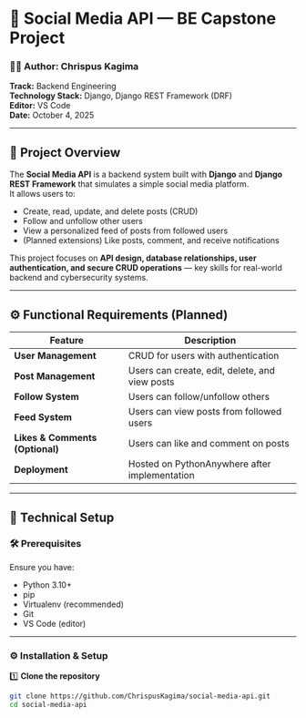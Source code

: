 # 🧠 Social Media API — BE Capstone Project 

### 👨‍💻 Author: Chrispus Kagima  
**Track:** Backend Engineering  
**Technology Stack:** Django, Django REST Framework (DRF)  
**Editor:** VS Code  
**Date:** October 4, 2025  

---

## 📘 Project Overview

The **Social Media API** is a backend system built with **Django** and **Django REST Framework** that simulates a simple social media platform.  
It allows users to:
- Create, read, update, and delete posts (CRUD)
- Follow and unfollow other users
- View a personalized feed of posts from followed users
- (Planned extensions) Like posts, comment, and receive notifications

This project focuses on **API design, database relationships, user authentication, and secure CRUD operations** — key skills for real-world backend and cybersecurity systems.

---

## ⚙️ Functional Requirements (Planned)

| Feature | Description |
|----------|--------------|
| **User Management** | CRUD for users with authentication  |
| **Post Management** | Users can create, edit, delete, and view posts |
| **Follow System** | Users can follow/unfollow others  |
| **Feed System** | Users can view posts from followed users  |
| **Likes & Comments (Optional)** | Users can like and comment on posts |
| **Deployment** | Hosted on PythonAnywhere after implementation |

---

## 🧩 Technical Setup

### 🛠️ Prerequisites
Ensure you have:
- Python 3.10+
- pip
- Virtualenv (recommended)
- Git
- VS Code (editor)

---

### ⚙️ Installation & Setup

1️⃣ **Clone the repository**
```bash
git clone https://github.com/ChrispusKagima/social-media-api.git
cd social-media-api
